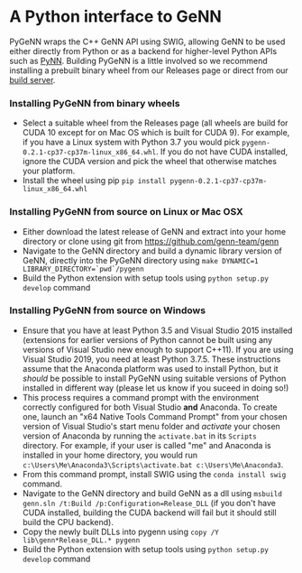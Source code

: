 # A Python interface to GeNN
PyGeNN wraps the C++ GeNN API using SWIG, allowing GeNN to be used either directly from Python or as a backend for higher-level Python APIs such as [PyNN](https://github.com/genn-team/pynn_genn). Building PyGeNN is a little involved so we recommend installing a prebuilt binary wheel from our Releases page or direct from our [build server](https://gen-ci.inf.sussex.ac.uk/job/GeNN/job/genn/).

### Installing PyGeNN from binary wheels
 - Select a suitable wheel from the Releases page (all wheels are build for CUDA 10 except for on Mac OS which is built for CUDA 9). For example, if you have a Linux system with Python 3.7 you would pick ``pygenn-0.2.1-cp37-cp37m-linux_x86_64.whl``. If you do not have CUDA installed, ignore the CUDA version and pick the wheel that otherwise matches your platform.
 - Install the wheel using pip ``pip install pygenn-0.2.1-cp37-cp37m-linux_x86_64.whl``
 
### Installing PyGeNN from source on Linux or Mac OSX
 - Either download the latest release of GeNN and extract into your home directory or clone using git from https://github.com/genn-team/genn
 - Navigate to the GeNN directory and build a dynamic library version of GeNN, directly into the PyGeNN directory using ``make DYNAMIC=1 LIBRARY_DIRECTORY=`pwd`/pygenn``
 - Build the Python extension with setup tools using ``python setup.py develop`` command
 
### Installing PyGeNN from source on Windows
 - Ensure that you have at least Python 3.5 and Visual Studio 2015 installed (extensions for earlier versions of Python cannot be built using any versions of Visual Studio new enough to support C++11). If you are using Visual Studio 2019, you need at least Python 3.7.5. These instructions assume that the Anaconda platform was used to install Python, but it _should_ be possible to install PyGeNN using suitable versions of Python installed in different way (please let us know if you suceed in doing so!)
 - This process requires a command prompt with the environment correctly configured for both Visual Studio **and** Anaconda. To create one, launch an "x64 Native Tools Command Prompt" from your chosen version of Visual Studio's start menu folder and _activate_ your chosen version of Anaconda by running the ``activate.bat`` in its ``Scripts`` directory. For example, if your user is called "me" and Anaconda is installed in your home directory, you would run ``c:\Users\Me\Anaconda3\Scripts\activate.bat c:\Users\Me\Anaconda3``.
 - From this command prompt, install SWIG using the ``conda install swig`` command.
 - Navigate to the GeNN directory and build GeNN as a dll using ``msbuild genn.sln /t:Build /p:Configuration=Release_DLL`` (if you don't have CUDA installed, building the CUDA backend will fail but it should still build the CPU backend).
 - Copy the newly built DLLs into pygenn using ``copy /Y lib\genn*Release_DLL.* pygenn``
 - Build the Python extension with setup tools using ``python setup.py develop`` command
